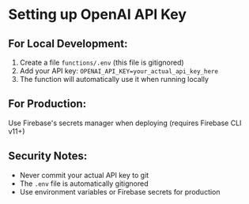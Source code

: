 # Setting up OpenAI API Key

## For Local Development:
1. Create a file `functions/.env` (this file is gitignored)
2. Add your API key: `OPENAI_API_KEY=your_actual_api_key_here`
3. The function will automatically use it when running locally

## For Production:
Use Firebase's secrets manager when deploying (requires Firebase CLI v11+)

## Security Notes:
- Never commit your actual API key to git
- The `.env` file is automatically gitignored
- Use environment variables or Firebase secrets for production 